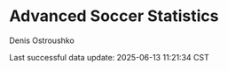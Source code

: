 # Advanced Soccer Statistics
Denis Ostroushko

<!-- gfm -->

Last successful data update: 2025-06-13 11:21:34 CST
